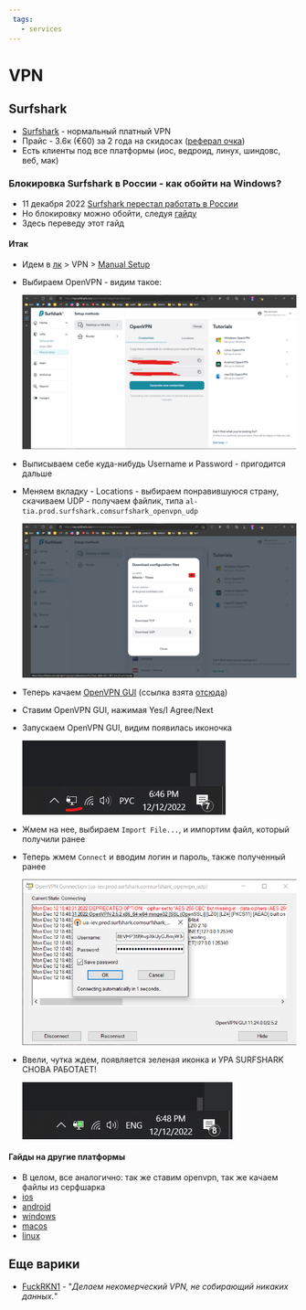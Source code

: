 ```yaml
---
 tags:
   - services
---
```


# VPN

## Surfshark

- [Surfshark](https://surfshark.com/) - нормальный платный VPN
- Прайс - 3.6к (€60) за 2 года на скидосах ([реферал очка](https://surfshark.club/friend/VCC4DRsx))
- Есть клиенты под все платформы (иос, ведроид, линух, шиндовс, веб, мак)

### Блокировка Surfshark в России - как обойти на Windows?

- 11 декабря 2022 [Surfshark перестал работать в России](https://habr.com/ru/news/t/704810/)
- Но блокировку можно обойти,
  следуя [гайду](https://support.surfshark.com/hc/en-us/articles/360010272839-How-to-connect-to-Surfshark-in-countries-with-internet-restrictions-on-Windows-)
- Здесь переведу этот гайд

#### Итак

- Идем в [лк](https://my.surfshark.com/home/dashboard) >
  VPN > [Manual Setup](https://my.surfshark.com/vpn/manual-setup/main)
- Выбираем OpenVPN - видим такое:

  ![img.png](credentials.png)

- Выписываем себе куда-нибудь Username и Password - пригодится дальше
- Меняем вкладку - Locations - выбираем понравившуюся страну, скачиваем UDP - получаем файлик, типа `al-tia.prod.surfshark.comsurfshark_openvpn_udp` 

  ![img.png](location.png)

- Теперь качаем [OpenVPN GUI](https://swupdate.openvpn.org/community/releases/OpenVPN-2.5.2-I601-amd64.msi) (ссылка взята [отсюда](https://support.surfshark.com/hc/en-us/articles/360003204233-How-to-set-up-OpenVPN-on-Windows#h_01ECA8MKVQHPYE4J6S45EHES31))
- Ставим OpenVPN GUI, нажимая Yes/I Agree/Next
- Запускаем OpenVPN GUI, видим появилась иконочка

  ![img.png](icon.png)

- Жмем на нее, выбираем `Import File...`, и импортим файл, который получили ранее
- Теперь жмем `Connect` и вводим логин и пароль, также полученный ранее 

  ![img_1.png](login.png)

- Ввели, чутка ждем, появляется зеленая иконка и УРА SURFSHARK СНОВА РАБОТАЕТ!

  ![img_2.png](green.png)

#### Гайды на другие платформы

- В целом, все аналогично: так же ставим openvpn, так же качаем файлы из серфшарка
- [ios](https://surfshark.com/ru/blog/connect-to-vpn-from-countries-with-restrictions-ios)
- [android](https://surfshark.com/ru/blog/connect-to-vpn-from-countries-with-restrictions-android)
- [windows](https://surfshark.com/ru/blog/connect-to-vpn-from-countries-with-restrictions-windows)
- [macos](https://surfshark.com/ru/blog/connect-to-vpn-from-countries-with-restrictions-macos)
- [linux](https://surfshark.com/ru/blog/connect-to-vpn-from-countries-with-restrictions-linux)

## Еще варики

- [FuckRKN1](https://fuckrkn1.org/) - "_Делаем некомерческий VPN, не собирающий никаких данных._"
